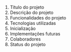 1. Título do projeto
2. Descrição do projeto
3. Funcionalidades do projeto
4. Tecnologias utilizadas
5. Inicialização
6. Implementações futuras
7. Colaboradores
8. Status do projeto
